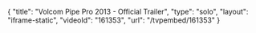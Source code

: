 {
    "title": "Volcom Pipe Pro 2013 - Official Trailer",
    "type": "solo",
    "layout": "iframe-static",
    "videoId": "161353",
    "url": "\/tvpembed\/161353"
}